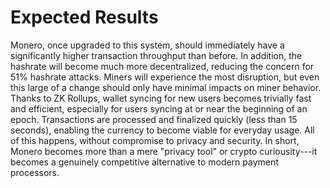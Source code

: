 # Expected Results

Monero, once upgraded to this system, should immediately have a significantly higher transaction throughput than before. In addition, the hashrate will become much more decentralized, reducing the concern for 51% hashrate attacks. Miners will experience the most disruption, but even this large of a change should only have minimal impacts on miner behavior. Thanks to ZK Rollups, wallet syncing for new users becomes trivially fast and efficient, especially for users syncing at or near the beginning of an epoch. Transactions are processed and finalized quickly (less than 15 seconds), enabling the currency to become viable for everyday usage. All of this happens, without compromise to privacy and security. In short, Monero becomes more than a mere "privacy tool" or crypto curiousity---it becomes a genuinely competitive alternative to modern payment processors.